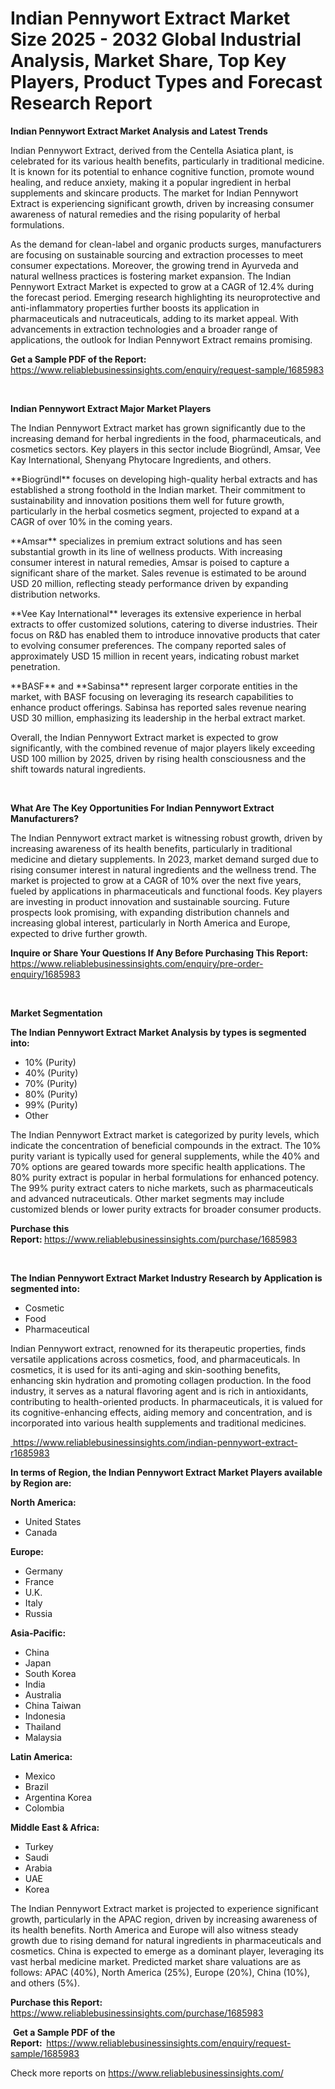 <p><h1>Indian Pennywort Extract Market Size 2025 - 2032 Global Industrial Analysis, Market Share, Top Key Players, Product Types and Forecast Research Report</h1></p><p><strong>Indian Pennywort Extract Market Analysis and Latest Trends</strong></p>
<p><p>Indian Pennywort Extract, derived from the Centella Asiatica plant, is celebrated for its various health benefits, particularly in traditional medicine. It is known for its potential to enhance cognitive function, promote wound healing, and reduce anxiety, making it a popular ingredient in herbal supplements and skincare products. The market for Indian Pennywort Extract is experiencing significant growth, driven by increasing consumer awareness of natural remedies and the rising popularity of herbal formulations. </p><p>As the demand for clean-label and organic products surges, manufacturers are focusing on sustainable sourcing and extraction processes to meet consumer expectations. Moreover, the growing trend in Ayurveda and natural wellness practices is fostering market expansion. The Indian Pennywort Extract Market is expected to grow at a CAGR of 12.4% during the forecast period. Emerging research highlighting its neuroprotective and anti-inflammatory properties further boosts its application in pharmaceuticals and nutraceuticals, adding to its market appeal. With advancements in extraction technologies and a broader range of applications, the outlook for Indian Pennywort Extract remains promising.</p></p>
<p><strong>Get a Sample PDF of the Report:&nbsp;</strong> <a href="https://www.reliablebusinessinsights.com/enquiry/request-sample/1685983?utm_campaign=2760&utm_medium=2&utm_source=Github&utm_content=ia&utm_term=24032025&utm_id=indian-pennywort-extract">https://www.reliablebusinessinsights.com/enquiry/request-sample/1685983</a></p>
<p>&nbsp;</p>
<p><strong>Indian Pennywort Extract Major Market Players</strong></p>
<p><p>The Indian Pennywort Extract market has grown significantly due to the increasing demand for herbal ingredients in the food, pharmaceuticals, and cosmetics sectors. Key players in this sector include Biogründl, Amsar, Vee Kay International, Shenyang Phytocare Ingredients, and others.</p><p>**Biogründl** focuses on developing high-quality herbal extracts and has established a strong foothold in the Indian market. Their commitment to sustainability and innovation positions them well for future growth, particularly in the herbal cosmetics segment, projected to expand at a CAGR of over 10% in the coming years.</p><p>**Amsar** specializes in premium extract solutions and has seen substantial growth in its line of wellness products. With increasing consumer interest in natural remedies, Amsar is poised to capture a significant share of the market. Sales revenue is estimated to be around USD 20 million, reflecting steady performance driven by expanding distribution networks.</p><p>**Vee Kay International** leverages its extensive experience in herbal extracts to offer customized solutions, catering to diverse industries. Their focus on R&D has enabled them to introduce innovative products that cater to evolving consumer preferences. The company reported sales of approximately USD 15 million in recent years, indicating robust market penetration.</p><p>**BASF** and **Sabinsa** represent larger corporate entities in the market, with BASF focusing on leveraging its research capabilities to enhance product offerings. Sabinsa has reported sales revenue nearing USD 30 million, emphasizing its leadership in the herbal extract market.</p><p>Overall, the Indian Pennywort Extract market is expected to grow significantly, with the combined revenue of major players likely exceeding USD 100 million by 2025, driven by rising health consciousness and the shift towards natural ingredients.</p></p>
<p>&nbsp;</p>
<p><strong>What Are The Key Opportunities For Indian Pennywort Extract Manufacturers?</strong></p>
<p><p>The Indian Pennywort extract market is witnessing robust growth, driven by increasing awareness of its health benefits, particularly in traditional medicine and dietary supplements. In 2023, market demand surged due to rising consumer interest in natural ingredients and the wellness trend. The market is projected to grow at a CAGR of 10% over the next five years, fueled by applications in pharmaceuticals and functional foods. Key players are investing in product innovation and sustainable sourcing. Future prospects look promising, with expanding distribution channels and increasing global interest, particularly in North America and Europe, expected to drive further growth.</p></p>
<p><strong>Inquire or Share Your Questions If Any Before Purchasing This Report:</strong> <a href="https://www.reliablebusinessinsights.com/enquiry/pre-order-enquiry/1685983?utm_campaign=2760&utm_medium=2&utm_source=Github&utm_content=ia&utm_term=24032025&utm_id=indian-pennywort-extract">https://www.reliablebusinessinsights.com/enquiry/pre-order-enquiry/1685983</a></p>
<p>&nbsp;</p>
<p><strong>Market Segmentation</strong></p>
<p><strong>The Indian Pennywort Extract Market Analysis by types is segmented into:</strong></p>
<p><ul><li>10% (Purity)</li><li>40% (Purity)</li><li>70% (Purity)</li><li>80% (Purity)</li><li>99% (Purity)</li><li>Other</li></ul></p>
<p><p>The Indian Pennywort Extract market is categorized by purity levels, which indicate the concentration of beneficial compounds in the extract. The 10% purity variant is typically used for general supplements, while the 40% and 70% options are geared towards more specific health applications. The 80% purity extract is popular in herbal formulations for enhanced potency. The 99% purity extract caters to niche markets, such as pharmaceuticals and advanced nutraceuticals. Other market segments may include customized blends or lower purity extracts for broader consumer products.</p></p>
<p><strong>Purchase this Report:&nbsp;</strong><a href="https://www.reliablebusinessinsights.com/purchase/1685983?utm_campaign=2760&utm_medium=2&utm_source=Github&utm_content=ia&utm_term=24032025&utm_id=indian-pennywort-extract">https://www.reliablebusinessinsights.com/purchase/1685983</a></p>
<p>&nbsp;</p>
<p><strong>The Indian Pennywort Extract Market Industry Research by Application is segmented into:</strong></p>
<p><ul><li>Cosmetic</li><li>Food</li><li>Pharmaceutical</li></ul></p>
<p><p>Indian Pennywort extract, renowned for its therapeutic properties, finds versatile applications across cosmetics, food, and pharmaceuticals. In cosmetics, it is used for its anti-aging and skin-soothing benefits, enhancing skin hydration and promoting collagen production. In the food industry, it serves as a natural flavoring agent and is rich in antioxidants, contributing to health-oriented products. In pharmaceuticals, it is valued for its cognitive-enhancing effects, aiding memory and concentration, and is incorporated into various health supplements and traditional medicines.</p></p>
<p><a href="https://www.reliablebusinessinsights.com/indian-pennywort-extract-r1685983?utm_campaign=2760&utm_medium=2&utm_source=Github&utm_content=ia&utm_term=24032025&utm_id=indian-pennywort-extract">&nbsp;https://www.reliablebusinessinsights.com/indian-pennywort-extract-r1685983</a></p>
<p><strong>In terms of Region, the Indian Pennywort Extract Market Players available by Region are:</strong></p>
<p>
    <p> <strong> North America: </strong>
        <ul>
            <li>United States</li>
            <li>Canada</li>
        </ul>
        </p> 
    <p> <strong> Europe: </strong>
        <ul>
            <li>Germany</li>
            <li>France</li>
            <li>U.K.</li>
            <li>Italy</li>
            <li>Russia</li>
        </ul>
        </p> 
    <p> <strong> Asia-Pacific: </strong>
        <ul>
            <li>China</li>
            <li>Japan</li>
            <li>South Korea</li>
            <li>India</li>
            <li>Australia</li>
            <li>China Taiwan</li>
            <li>Indonesia</li>
            <li>Thailand</li>
            <li>Malaysia</li>
        </ul>
        </p> 
    <p> <strong> Latin America: </strong>
        <ul>
            <li>Mexico</li>
            <li>Brazil</li>
            <li>Argentina Korea</li>
            <li>Colombia</li>
        </ul>
        </p> 
    <p> <strong> Middle East & Africa: </strong>
        <ul>
            <li>Turkey</li>
            <li>Saudi</li>
            <li>Arabia</li>
            <li>UAE</li>
            <li>Korea</li>
        </ul>
    </p>
    </p>
<p><p>The Indian Pennywort Extract market is projected to experience significant growth, particularly in the APAC region, driven by increasing awareness of its health benefits. North America and Europe will also witness steady growth due to rising demand for natural ingredients in pharmaceuticals and cosmetics. China is expected to emerge as a dominant player, leveraging its vast herbal medicine market. Predicted market share valuations are as follows: APAC (40%), North America (25%), Europe (20%), China (10%), and others (5%).</p></p>
<p><strong>Purchase this Report: </strong><a href="https://www.reliablebusinessinsights.com/purchase/1685983?utm_campaign=2760&utm_medium=2&utm_source=Github&utm_content=ia&utm_term=24032025&utm_id=indian-pennywort-extract">https://www.reliablebusinessinsights.com/purchase/1685983</a></p>
<p>&nbsp;<strong>Get a Sample PDF of the Report:&nbsp;&nbsp;</strong><a href="https://www.reliablebusinessinsights.com/enquiry/request-sample/1685983?utm_campaign=2760&utm_medium=2&utm_source=Github&utm_content=ia&utm_term=24032025&utm_id=indian-pennywort-extract">https://www.reliablebusinessinsights.com/enquiry/request-sample/1685983</a></p>
<p><strong></strong></p>
<p>Check more reports on <a href="https://www.reliablebusinessinsights.com/?utm_campaign=2760&utm_medium=2&utm_source=Github&utm_content=ia&utm_term=24032025&utm_id=indian-pennywort-extract">https://www.reliablebusinessinsights.com/</a></p>